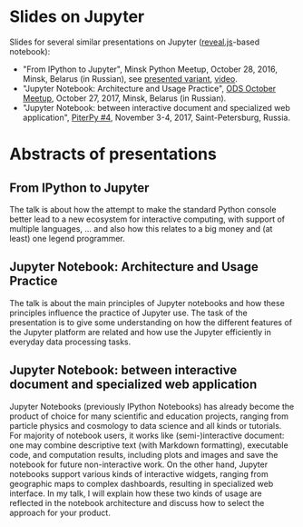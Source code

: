 # Slides on Jupyter

Slides for several similar presentations on Jupyter 
([reveal.js](http://lab.hakim.se/reveal-js/)-based notebook):
 
* "From IPython to Jupyter", Minsk Python Meetup, October 28, 2016, Minsk, Belarus (in Russian),
  see [presented variant](https://github.com/karelin/meetup_jupyter/tree/meetup_oct_2016),
  [video](https://www.youtube.com/watch?v=l43z05jC-X4).
* "Jupyter Notebook: Architecture and Usage Practice", 
  [ODS October Meetup](https://events.dev.by/open-data-science-october-meetup),
  October 27, 2017, Minsk, Belarus (in Russian).
* "Jupyter Notebook: between interactive document and specialized web application",
  [PiterPy #4](http://www.piterpy.com), November 3-4, 2017, Saint-Petersburg, Russia.

# Abstracts of presentations

## From IPython to Jupyter

The talk is about how the attempt to make the standard Python console better lead to
a new ecosystem for interactive computing, with support of multiple languages, ...
and also how this relates to a big money and (at least) one legend programmer.

## Jupyter Notebook: Architecture and Usage Practice

The talk is about the main principles of Jupyter notebooks and how these principles
influence the practice of Jupyter use. The task of the presentation is to give some
understanding on how the different features of the Jupyter platform are related and how
use the Jupyter efficiently in everyday data processing tasks.

## Jupyter Notebook: between interactive document and specialized web application

Jupyter Notebooks (previously IPython Notebooks) has already become the product of choice
for many scientific and education projects, ranging from particle physics and cosmology
to data science and all kinds or tutorials. For majority of notebook users, it works like
(semi-)interactive document: one may combine descriptive text (with Markdown formatting),
executable code, and computation results, including plots and images and save the notebook
for future non-interactive work. On the other hand, Jupyter notebooks support various kinds
of interactive widgets, ranging from geographic maps to complex dashboards, resulting in
specialized web interface. In my talk, I will explain how these two kinds of usage are
reflected in the notebook architecture and discuss how to select the approach for your
product.
